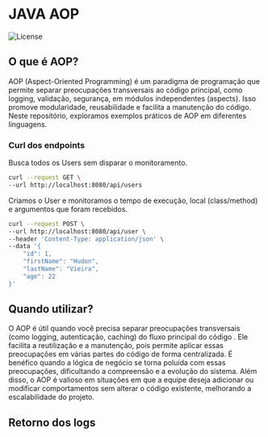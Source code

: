 # JAVA AOP
![License](https://img.shields.io/github/license/oTalDoHud/ProjetoDashBoardVendas)

## O que é AOP?
AOP (Aspect-Oriented Programming) é um paradigma de programação 
que permite separar preocupações transversais ao código principal,
como logging, validação, segurança, em módulos independentes 
(aspects). Isso promove modularidade, reusabilidade e facilita 
a manutenção do código. Neste repositório, exploramos exemplos 
práticos de AOP em diferentes linguagens.

### Curl dos endpoints
Busca todos os Users sem disparar o monitoramento.

```bash
curl --request GET \
--url http://localhost:8080/api/users
```
Criamos o User e monitoramos o tempo de execução, local (class/method) e argumentos que foram recebidos.
```bash
curl --request POST \
--url http://localhost:8080/api/user \
--header 'Content-Type: application/json' \
--data '{
    "id": 1,
    "firstName": "Hudon",
    "lastName": "Vieira",
    "age": 22
}'
```

## Quando utilizar?
O AOP é útil quando você precisa separar preocupações transversais
(como logging, autenticação, caching) do fluxo principal do código
. Ele facilita a reutilização e a manutenção, pois permite aplicar
essas preocupações em várias partes do código de forma centralizada.
É benéfico quando a lógica de negócio se torna poluída com essas
preocupações, dificultando a compreensão e a evolução do sistema.
Além disso, o AOP é valioso em situações em que a equipe deseja
adicionar ou modificar comportamentos sem alterar o código
existente, melhorando a escalabilidade do projeto.

## Retorno dos logs


